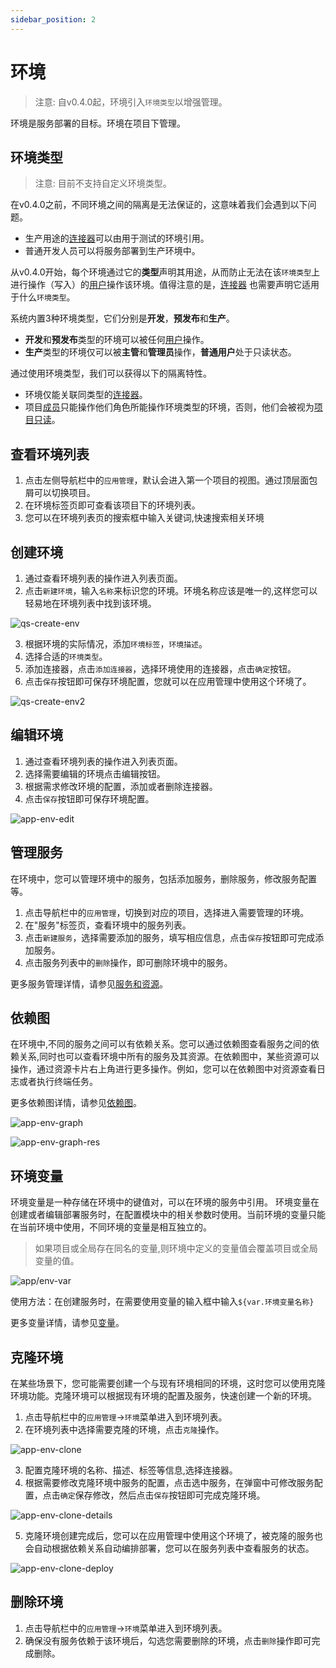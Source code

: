```yaml
---
sidebar_position: 2
---
```


# 环境

> 注意:
> 自v0.4.0起，环境引入`环境类型`以增强管理。

环境是服务部署的目标。环境在项目下管理。

## 环境类型

> 注意:
> 目前不支持自定义环境类型。

在v0.4.0之前，不同环境之间的隔离是无法保证的，这意味着我们会遇到以下问题。

- 生产用途的[连接器](/operation/connector)可以由用于测试的环境引用。
- 普通开发人员可以将服务部署到生产环境中。

从v0.4.0开始，每个环境通过它的**类型**声明其用途，从而防止无法在该`环境类型`上进行操作（写入）的[用户](/users/user)操作该环境。值得注意的是，[连接器](/operation/connector) 也需要声明它适用于什么`环境类型`。

系统内置3种环境类型，它们分别是**开发**，**预发布**和**生产**。

- **开发**和**预发布**类型的环境可以被任何[用户](/users/user)操作。
- **生产**类型的环境仅可以被**主管**和**管理员**操作，**普通用户**处于只读状态。

通过使用环境类型，我们可以获得以下的隔离特性。

- 环境仅能关联同类型的[连接器](/operation/connector)。
- 项目[成员](/application/project#member-management)只能操作他们角色所能操作环境类型的环境，否则，他们会被视为[项目只读](/application/project#add-members)。

## 查看环境列表

1. 点击左侧导航栏中的`应用管理`，默认会进入第一个项目的视图。通过顶层面包屑可以切换项目。
2. 在环境标签页即可查看该项目下的环境列表。
3. 您可以在环境列表页的搜索框中输入关键词,快速搜索相关环境

## 创建环境

1. 通过查看环境列表的操作进入列表页面。
2. 点击`新建环境`，输入`名称`来标识您的环境。环境名称应该是唯一的,这样您可以轻易地在环境列表中找到该环境。

![qs-create-env](/img/v0.4.0/quickstart/qs-create-env.png)

3. 根据环境的实际情况，添加`环境标签`，`环境描述`。
4. 选择合适的`环境类型`。
5. 添加连接器，点击`添加连接器`，选择环境使用的连接器，点击`确定`按钮。
6. 点击`保存`按钮即可保存环境配置，您就可以在应用管理中使用这个环境了。

![qs-create-env2](/img/v0.4.0/quickstart/qs-create-env2.png)

## 编辑环境

1. 通过查看环境列表的操作进入列表页面。
2. 选择需要编辑的环境点击编辑按钮。
3. 根据需求修改环境的配置，添加或者删除连接器。
4. 点击`保存`按钮即可保存环境配置。

![app-env-edit](/img/v0.4.0/application/environment/app-env-edit.png)

## 管理服务

在环境中，您可以管理环境中的服务，包括添加服务，删除服务，修改服务配置等。
1. 点击导航栏中的`应用管理`，切换到对应的项目，选择进入需要管理的环境。
2. 在"服务"标签页，查看环境中的服务列表。
3. 点击`新建服务`，选择需要添加的服务，填写相应信息，点击`保存`按钮即可完成添加服务。
5. 点击服务列表中的`删除`操作，即可删除环境中的服务。

更多服务管理详情，请参见[服务和资源](/application/service-and-resource)。

## 依赖图

在环境中,不同的服务之间可以有依赖关系。您可以通过依赖图查看服务之间的依赖关系,同时也可以查看环境中所有的服务及其资源。在依赖图中，某些资源可以操作，通过资源卡片右上角进行更多操作。例如，您可以在依赖图中对资源查看日志或者执行终端任务。

更多依赖图详情，请参见[依赖图](/application/graph)。

![app-env-graph](/img/v0.4.0/application/environment/app-env-graph.png)

![app-env-graph-res](/img/v0.4.0/application/environment/app-env-graph-res.png)

## 环境变量

环境变量是一种存储在环境中的键值对，可以在环境的服务中引用。 环境变量在创建或者编辑部署服务时，在配置模块中的相关参数时使用。当前环境的变量只能在当前环境中使用，不同环境的变量是相互独立的。
> 如果项目或全局存在同名的变量,则环境中定义的变量值会覆盖项目或全局变量的值。

![app/env-var](/img/v0.4.0/application/environment/app-env-var.png)

使用方法：在创建服务时，在需要使用变量的输入框中输入`${var.环境变量名称}`

更多变量详情，请参见[变量](/operation/variable)。

## 克隆环境

在某些场景下，您可能需要创建一个与现有环境相同的环境，这时您可以使用克隆环境功能。克隆环境可以根据现有环境的配置及服务，快速创建一个新的环境。
1. 点击导航栏中的`应用管理`->`环境`菜单进入到环境列表。
2. 在环境列表中选择需要克隆的环境，点击`克隆`操作。

![app-env-clone](/img/v0.4.0/application/environment/app-env-clone.png)

3. 配置克隆环境的名称、描述、标签等信息,选择连接器。
4. 根据需要修改克隆环境中服务的配置，点击选中服务，在弹窗中可修改服务配置，点击`确定`保存修改，然后点击`保存`按钮即可完成克隆环境。

![app-env-clone-details](/img/v0.4.0/application/environment/app-env-clone-details.png)

5. 克隆环境创建完成后，您可以在应用管理中使用这个环境了，被克隆的服务也会自动根据依赖关系自动编排部署，您可以在服务列表中查看服务的状态。

![app-env-clone-deploy](/img/v0.4.0/application/environment/app-env-clone-deploy.png)

## 删除环境

1. 点击导航栏中的`应用管理`->`环境`菜单进入到环境列表。
2. 确保没有服务依赖于该环境后，勾选您需要删除的环境，点击`删除`操作即可完成删除。
